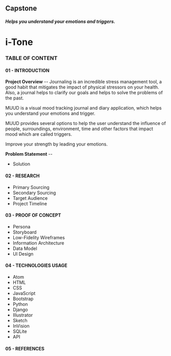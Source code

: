 ## Capstone

##### Helps you understand your emotions and triggers.
# i-Tone


### TABLE OF CONTENT
#### 01 - INTRODUCTION
**Project Overview** -- Journaling is an incredible stress management tool, a good habit that mitigates the
impact of physical stressors on your health. Also, a journal helps to clarify our goals
and helps to solve the problems of the past.

MUUD is a visual mood tracking journal and diary application, which helps you
understand your emotions and trigger.

MUUD provides several options to help the user understand the influence of people,
surroundings, environment, time and other factors that impact mood which are
called triggers.

Improve your strength by leading your emotions.

**Problem Statement** --
* Solution

#### 02 - RESEARCH
* Primary Sourcing
* Secondary Sourcing
* Target Audience
* Project Timeline

#### 03 - PROOF OF CONCEPT
* Persona
* Storyboard
* Low-Fidelity Wireframes
* Information Architecture
* Data Model
* UI Design

#### 04 - TECHNOLOGIES USAGE
* Atom
* HTML
* CSS
* JavaScript
* Bootstrap
* Python
* Django
* Illustrator
* Sketch
* InVision
* SQLite
* API

#### 05 - REFERENCES
